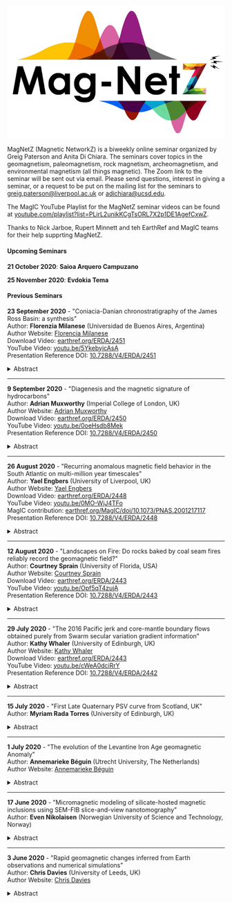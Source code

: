 <p align="center"><img src="https://github.com/earthref/MagIC-MagNetS/raw/master/MagnetZ_Logo.jpg"></p>

MagNetZ (Magnetic NetworkZ) is a biweekly online seminar organized by Greig Paterson and Anita Di Chiara. The seminars cover topics in the geomagnetism, paleomagnetism, rock magnetism, archeomagnetism, and environmental magnetism (all things magnetic). The Zoom link to the seminar will be sent out via email. Please send questions, interest in giving a seminar, or a request to be put on the mailing list for the seminars to [greig.paterson@liverpool.ac.uk](mailto:greig.paterson@liverpool.ac.uk) or [adichiara@ucsd.edu](mailto:adichiara@ucsd.edu).

The MagIC YouTube Playlist for the MagNetZ seminar videos can be found at [youtube.com/playlist?list=PLirL2unikKCgTsORL7X2p1DE1AgefCxwZ](https://www.youtube.com/playlist?list=PLirL2unikKCgTsORL7X2p1DE1AgefCxwZ).

Thanks to Nick Jarboe, Rupert Minnett and teh EarthRef and MagIC teams for their help supprting MagNetZ.

#### Upcoming Seminars

**21 October 2020**: **Saioa Arquero Campuzano**  

**25 November 2020**: **Evdokia Tema**  

#### Previous Seminars

**23 September 2020** - "Coniacia-Danian chronostratigraphy of the James Ross Basin: a synthesis"  
Author: **Florenzia Milanese** (Universidad de Buenos Aires, Argentina)  
Author Website: [Florencia Milanese](https://www.researchgate.net/profile/Florencia_Milanese)  
Download Video: [earthref.org/ERDA/2451](https://earthref.org/ERDA/2451/)  
YouTube Video: [youtu.be/5YkebyicAsA](https://youtu.be/5YkebyicAsA)  
Presentation Reference DOI: [10.7288/V4/ERDA/2451](https://dx.doi.org/10.7288/V4/ERDA/2451)
<details><summary>Abstract</summary>
Cretaceous-Paleogene marine units from the James Ross Basin constitute a highly fossiliferous reference section for the Southern Hemisphere. Its importance resides not only in the widely known K-Pg boundary at Marambio (Seymour) Island, but also in its almost continuous record of climate and biodiversity patterns preceding and following the terminal Cretaceous mass extinction. Chronology of these units has been traditionally based on bio- and chemostratigraphy, but endemism and early disappearance of several fossil groups in Antarctica requires an independent dating tool that also permits global correlations. Here I present a synthesis of recent magnetostratigraphic studies realized in the Upper Cretaceous Marambio Group, summarizing a chronostratigraphic framework that precisely states the Santonian-Campanian and Campanian-Maastrichtian boundaries in Antarctica.  
</details>

---

**9 September 2020** - "Diagenesis and the magnetic signature of hydrocarbons"  
Author: **Adrian Muxworthy** (Imperial College of London, UK)  
Author Website: [Adrian Muxworthy](https://www.imperial.ac.uk/people/adrian.muxworthy)  
Download Video: [earthref.org/ERDA/2450](https://earthref.org/ERDA/2450/)  
YouTube Video: [youtu.be/0oeHsdb8Mek](https://youtu.be/0oeHsdb8Mek)  
Presentation Reference DOI: [10.7288/V4/ERDA/2450](https://dx.doi.org/10.7288/V4/ERDA/2450)
<details><summary>Abstract</summary>
Understanding hydrocarbon migration has the potential to both increase yield from mature reservoir systems reducing the need to exploit new reserves, and to help improve carbon capture strategies. Traditional seismic methods of mapping migration can be inexact and poorly constrained. The presence of hydrocarbons in rocks and sediments is known to cause diagenesis, thereby altering the magnetic signature of the host rock. During the last decade, the Natural Magnetism Group at Imperial College has been studying the use of mineral magnetic methods to identify and constrain hydrocarbon migration paths. The magnetic signature of hydrocarbons has been found to be very complex, their signature depending on a range of factors including levels of oil maturity and biodegradation, the presence of oil-water contacts, the host rock, migration trajectory, the depth of oil generation etc. Here I will give a summary of our latest findings, and show how we have used mineral magnetic results to constrain 3D basin models.
</details>

---

**26 August 2020** - "Recurring anomalous magnetic field behavior in the South Atlantic on multi-million year timescales"  
Author: **Yael Engbers** (University of Liverpool, UK)  
Author Website: [Yael Engbers](https://www.researchgate.net/profile/Yael_Engbers)  
Download Video: [earthref.org/ERDA/2448](https://earthref.org/ERDA/2448/)  
YouTube Video: [youtu.be/0MO-WjJ4TFo](https://youtu.be/0MO-WjJ4TFo)  
MagIC contribution: [earthref.org/MagIC/doi/10.1073/PNAS.2001217117](https://earthref.org/MagIC/doi/10.1073/PNAS.2001217117)  
Presentation Reference DOI: [10.7288/V4/ERDA/2448](https://dx.doi.org/10.7288/V4/ERDA/2448)
<details><summary>Abstract</summary>
Earth's magnetic field is presently characterized by a large and growing anomaly in the South Atlantic Ocean. The question of whether this region of Earth's surface is preferentially subject to enhanced geomagnetic variability on geological timescales has major implications for core dynamics, core−mantle interaction, and the possibility of an imminent magnetic polarity reversal. Here we present paleomagnetic data from Saint Helena, a volcanic island ideally suited for testing the hypothesis that geomagnetic field behavior is anomalous in the South Atlantic on timescales of millions of years. Our results, supported by positive baked contact and reversal tests, produce a mean direction approximating that expected from a geocentric axial dipole for the interval 8 to 11 million years ago, but with very large associated directional dispersion. These findings indicate that, on geological timescales, geomagnetic secular variation is persistently enhanced in the vicinity of Saint Helena. This, in turn, supports the South Atlantic as a locus of unusual geomagnetic behavior arising from core−mantle interaction, while also appearing to reduce the likelihood that the present-day regional anomaly is a precursor to a global polarity reversal.
</details>

---

**12 August 2020** - "Landscapes on Fire: Do rocks baked by coal seam fires reliably record the geomagnetic field?"  
Author: **Courtney Sprain** (University of Florida, USA)  
Author Website: [Courtney Sprain](https://geology.ufl.edu/people/faculty/courtney-sprain)  
Download Video: [earthref.org/ERDA/2443](https://earthref.org/ERDA/2443)  
YouTube Video: [youtu.be/Opf5qT4zujA](https://youtu.be/Opf5qT4zujA)  
Presentation Reference DOI: [10.7288/V4/ERDA/2443](https://dx.doi.org/10.7288/V4/ERDA/2443)
<details><summary>Abstract</summary>
High quality paleointensity data is essential for improving our understanding of the long-term evolution of the geodynamo as well as short-term paleosecular variation; however, it is challenging to find materials that reliably record Earth's full-vector magnetic field going back in time. This study examines a new candidate material for paleointensity studies: clinkers, which are rocks that have been baked, metamorphosed, or melted by underlying coal seam fires. Previous studies conducted on clinkers suggest that they may be high-fidelity magnetic field recorders. However, due to the inhomogeneity of clinker deposits and limited scope of previous studies, it is unknown under what conditions these conclusions hold true. To better assess this, we quantified the variation of magnetic properties within clinker deposits collected from the Powder River basin, MT, as a function of lithology, oxidation state, distance from the coal seam, and location. Our results indicate that the clinker products are dominated by three main magnetic minerals: magnetite, hematite, and the rare &epsilon;-Fe2O3. No major differences in magnetic properties were observed as a function of location, distance from the coal seam, or primary lithology. Clinker material, instead, is the primary control on magnetic mineralogy, where baked sediment and porcellanite are dominated by varying proportions of hematite, &epsilon;-Fe2O3, and magnetite, and paralavas (melted sediment) are dominated by low-Ti magnetite. All clinker materials are thermally stable and likely experienced temperatures in excess of the magnetite Curie T, potentially as far away as 8 m from the coal seam. Grain size analysis indicates that the magnetic particles in all clinker materials are amenable to high-quality paleointensity study. In total, our study confirms that clinkers should be reliable paleomagnetic recorders and that so long as collection is within the clinker deposit, material amenable to full-vector paleomagnetic study should be obtained.  These conclusion are corroborated by preliminary demagnetization and paleointensity results, which will also be presented.
</details>

---

**29 July 2020** - "The 2016 Pacific jerk and core-mantle boundary flows obtained purely from Swarm secular variation gradient information"  
Author: **Kathy Whaler** (University of Edinburgh, UK)  
Author Website: [Kathy Whaler](https://www.research.ed.ac.uk/portal/en/persons/kathy-whaler(3bf15102-f085-45aa-8cff-28076b678590).html)  
Download Video: [earthref.org/ERDA/2443](https://earthref.org/ERDA/2442)  
YouTube Video: [youtu.be/cWeA0dciRrY](https://youtu.be/cWeA0dciRrY)  
Presentation Reference DOI: [10.7288/V4/ERDA/2442](https://dx.doi.org/10.7288/V4/ERDA/2442)
<details><summary>Abstract</summary>
The Swarm constellation provides information on both along- and across-track magnetic field gradients. Spatial changes of the magnetic vector field elements are described by a magnetic field gradient tensor, whose elements and their uncertainties can be estimated using the Virtual Observatory (VO) concept, whereby data within a cylinder centred on the VO with axis perpendicular to the Earth's surface are reduced to a central point at satellite altitude. Recent experiments have shown that analysing data collected over a 4 month window provides the best compromise between reducing bias from the way the satellite orbits sample each VO cylinder and preserving information on temporal changes of the field, and that the data provide spatial information sufficient to resolve 300 non-overlapping VOs. We invert annual first differences of the 5 independent gradient tensor elements (providing estimates of secular variation, SV, gradients) at these 300 VOs over the Swarm era for advective velocity at the core-mantle boundary, forcing the flow to have minimal acceleration while providing an adequate fit to the data. We obtain flows similar to those from previous SV inversions but purely from the gradient information. The resolution of the SV gradients is higher than that of the SV itself, resulting in a ~30% increase in the number of effective flow parameters; this is thought to be because the gradients are less affected by long period external signals that are difficult to remove from the data, resulting in an improved signal to noise ratio. Although very little temporal change in the flow is required to reproduce even rapid changes in the magnetic field, we are able to isolate some robust flow changes, in particular regarding changes in the azimuthal flow acceleration, associated with the geomagnetic impulse in the Pacific region in around 2016.
</details>

---

**15 July 2020** - "First Late Quaternary PSV curve from Scotland, UK"  
Author: **Myriam Rada Torres** (University of Edinburgh, UK)  
<details><summary>Abstract</summary>
I present the first Late Quaternary PSV record for Scotland and the UK, covering the last 19,000 years, generated using sediment cores from Bardowie Loch in the Central Belt of Scotland. This is also the first study that describes the variations of the geomagnetic field both in direction and intensity during The Holocene for Scotland, representing a valuable piece for the puzzle of the geodynamo behaviour in the North Atlantic region.
Bardowie Loch was selected based on its small-size basin and limited catchment area, devoid of any sizeable river system, ensuring a low energy environment necessary for the magnetic minerals to align with the Earth's magnetic field. Geological analysis results suggest that Bardowie Loch was originated by the movement of large glaciers during the Last Glacial Maximum at ca 20ka. Rock magnetic characterisations, supported by microscopic and geochemical analyses, shows two distinctive sedimentary sections within the Bardowie Sequence: glacial varved muds overlied by dark organic muds. These results also indicate that for the Late Pleistocene glacial section there are pulses of substantial deposition of sediments eroded from nearby Palaeozoic basaltic lavas, rich in magnetite and Ti-magnetite grains. A thousand percent surge in organic matter content, combined with a considerable decrease of the volcanic rocks input and significantly lower concentration of magnetic minerals, characterised the Holocene section of the Bardowie Sequence.
A chronology was modelled using 15 radiocarbon dates and tephrochronology. Geochemical results indicate that the deeper tephra layer is a rhyolite with high iron, calcium and titanium content characteristic of Icelandic volcanism, corresponding to the Hekla 4 Eruption (ca 2,000 BC). EPMA measurements from the upper two layers show chemical compositions typical of a developed continental crust with high concentration of alkaline oxides, characteristic of the Campanian Volcanic Province (Italy); major oxides composition determined from microscopic glasses and mineral inclusions revealed that the first layer is a rare phonolitic tephra corresponding to the historical 79AD Pompeii Eruption; while the second layer has an alkaline intermediate composition (trachyandesite), which agrees with the Avellino Eruption dated between 1,900BC and 1,600BC.
Previous PSV studies from North America, the North Atlantic region, Northern Europe and England are consistent with direct observations and computational models of two regions of concentrated geomagnetic flux at the core-mantle boundary beneath Canada and Siberia, which suggest that the Canadian flux lobe has been weakening while the Siberian flux lobe has considerably increased in strength for the last 2,000 years. The declination and palaeointensity anomalies observed in the present PSV study from Scotland particularly agree with the North Atlantic region data, showing significant oscillations in strength between both flux lobes at least for the last 5,000 years.
The Late Pleistocene section of the resulting PSV record from Scotland shows two intervals of exceptional deviation in direction at ca 18.3ka to ca 16ka and ca 15ka to ca 12.8ka. The deepest interval displays anomalous shallow inclinations around 20&deg;, joined by the largest oscillation in declination, with a maximum of 77-degree deviation. Such substantial variations in the geomagnetic field orientation agree with the Hilina Palli Excursion, dated between 22ka and 17ka and observed globally in volcanic rocks, marine and lake cores from Hawaii and California, to Lake Baikal and China.
The upper interval of anomalous geomagnetic field behaviour close to the end of The Pleistocene, exhibits the largest drop of inclination from present-day values (about 70&deg;) to negative inclinations (-12&deg;), while the declination presents oscillations over 50-degrees. These abrupt and dramatic variations in orientation are consistent with the controversial Gothenburg Excursion (ca 12.3 to ca 13.8ka), which were originally reported in sediments from the Scandinavian Glacial Interstadial and also observed in North American glacial lakes, with poorly constrained ages from 7.6ka to 14ka.
</details>

---

**1 July 2020** - "The evolution of the Levantine Iron Age geomagnetic Anomaly"  
Author: **Annemarieke B&eacute;guin** (Utrecht University, The Netherlands)  
Author Website: [Annemarieke Béguin](https://www.researchgate.net/profile/Annemarieke_Beguin)  
<details><summary>Abstract</summary>
The geomagnetic field can vary dramatically over only decades and thousands of kilometers; the Levantine Iron Age geomagnetic Anomaly (LIAA) is probably the best-known example of such short-lived feature of the Earth's magnetic field. Over the past decade, many studies have contributed to a relatively coherent intensity record for this region. I will provide an overview of the different studies and their results with the focus on our recent study on three marine sediment records from the Mediterranean Sea. To better constrain the Levant geomagnetic high in time and space, we obtained continuous full-vector records from three marine sediment cores located (1) between Spain and Morocco (Alboran), (2) East of Calabria, Italy (Taranto Gulf), and (3) North of the Nile Delta (Levant). Geomagnetic field variations between 6000 BC and 1000 AD are captured for a total of 681 samples. Rock magnetic analyses indicate the sediment cores as reliable recorders for geomagnetic field variations. From these records we observe that the LIAA moves from 40 to 55&deg; East at 1000 BC to ~25&deg; East at 0 AD, while decaying from ~150 ZAm<sup>2</sup> to ~110 ZAm<sup>2</sup> in the same time span. This results in a westward movement of 15-30&deg; in 1000 yr.
</details>

---

**17 June 2020** - "Micromagnetic modeling of silicate-hosted magnetic inclusions using SEM-FIB slice-and-view nanotomography"  
Author: **Even Nikolaisen** (Norwegian University of Science and Technology, Norway)  
<details><summary>Abstract</summary>
Slice-and-view nanotomography uses a dual beam SEM-FIB to reconstruct the 3D volume of a mineralogical sample using a sequential series of nanoscale slices created with a focussed beam of Ga ions. This method reveals the true shapes and forms of naturally occurring magnetic inclusions hosted by the silicate minerals feldspar and pyroxene. High-resolution 3D morphological data for the magnetic minerals is extracted, converted to tetrahedral meshes, and micromagnetically modelled using the MERRILL software. This study optimises the step-by-step process of extracting and processing micromagnetic data from polished thin-sections to generate a full rock magnetic classification of the remanence carriers in silicates. Slice-and-view nanotomography follows known preparation methods with a protective platinum layer, carbon rod guides and trenches, but also introduces a carbon slab along the Z-direction for e-beam alignment. This method reduces the need for auto focus, as the e-beam alignment will have a constant imaging distance and generates a good reference point for stack alignment. Image processing is limited to 3D a gaussian blur and 3D mean filters. Paraview is used to set the correct voxel dimensions and to generate the surface mesh. Freeware software Meshmixer and Meshlab are used for their powerful smoothing, mesh interaction tools and geometric calculations. The tetrahedral volume mesh is produced with iso2mesh in Matlab. Micromagnetic hysteresis and back-field simulations of >400 inclusions with a broad range of morphologies have been performed using MERRILL using 20 different field directions, enabling average magnetic properties to be calculated for a random ensemble. The results give a detailed and direct description of the micromagnetic structure of naturally formed magnetic minerals that compliments macroscopic approaches, such as FORC analysis.
</details>

---

**3 June 2020** - "Rapid geomagnetic changes inferred from Earth observations and numerical simulations"  
Author: **Chris Davies** (University of Leeds, UK)  
Author Website: [Chris Davies](https://environment.leeds.ac.uk/see/staff/1225/dr-chris-davies)  
<details><summary>Abstract</summary>
The geomagnetic field, generated by a dynamo process in the liquid core, provides a unique probe into Earth's deep interior. Establishing the fastest variations of the field is crucial for understanding the physics of the dynamo process and for describing its past and future evolution. Paleomagnetic studies have reported changes in direction reaching 1 degree per yr around the last polarity reversal, although the observations are still controversial and their relation to physical processes in the core largely unknown. Here we show excellent agreement between amplitudes and latitude ranges of extreme directional changes in a suite of geodynamo simulations and recent observational field models spanning the past 100 kyrs and the period 30-50 ka. Remarkably, maximum rates of directional change reach ~10 degrees per year, typically during times of decreasing field strength,almost 100 times faster than current changes. Detailed analysis of the simulations and a simple analogue model indicate that extreme directional changes are associated with movement of reversed flux across the core surface. Our results demonstrate that such rapid variations are compatible with the physics of the dynamo process and suggest that future searches for rapid directional changes should focus on low latitudes.
</details>
